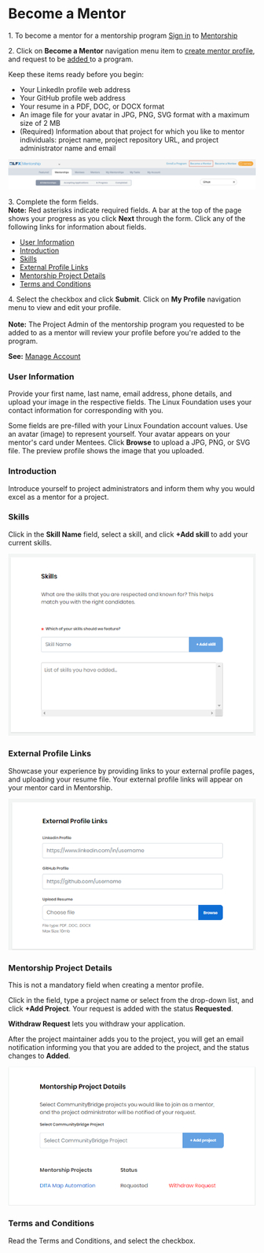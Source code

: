 # Become a Mentor

1\. To become a mentor for a mentorship program [Sign in](../../../sso/sign-in/) to [Mentorship](https://mentorship.lfx.linuxfoundation.org)

2\. Click on **Become a Mentor** navigation menu item to [create mentor profile](./), and request to be [added ](request-to-be-added-to-a-program.md#to-apply-to-a-project)to a program.

Keep these items ready before you begin:

* Your LinkedIn profile web address
* Your GitHub profile web address
* Your resume in a PDF, DOC, or DOCX format
* An image file for your avatar in JPG, PNG, SVG format with a maximum size of 2 MB
* (Required) Information about that project for which you like to mentor individuals: project name, project repository URL, and project administrator name and email

![](<../../../.gitbook/assets/Become a Mentor.png>)

3\. Complete the form fields.\
**Note:** Red asterisks indicate required fields. A bar at the top of the page shows your progress as you click **Next** through the form. Click any of the following links for information about fields.

* [User Information](./#CreateaMentorProfile-MentorProfile)
* [Introduction](./#CreateaMentorProfile-Introduction)
* [Skills](./#CreateaMentorProfile-Skills)
* [External Profile Links](./#CreateaMentorProfile-ExternalProfileLinks)
* [Mentorship Project Details](./#CreateaMentorProfile-ProjectDetails)
* [Terms and Conditions](./#CreateaMentorProfile-TermsandConditions)

4\. Select the checkbox and click **Submit**. Click on **My Profile** navigation menu to view and edit your profile.\
\
**Note:** The Project Admin of the mentorship program you requested to be added to as a mentor will review your profile before you're added to the program.

**See:** [Manage Account](../../mentees/manage-your-mentorship-profile.md)

### User Information <a href="#createamentorprofile-mentorprofile" id="createamentorprofile-mentorprofile"></a>

Provide your first name, last name, email address, phone details, and upload your image in the respective fields. The Linux Foundation uses your contact information for corresponding with you.

Some fields are pre-filled with your Linux Foundation account values. Use an avatar (image) to represent yourself. Your avatar appears on your mentor's card under Mentees. Click **Browse** to upload a JPG, PNG, or SVG file. The preview profile shows the image that you uploaded.

### Introduction <a href="#createamentorprofile-introduction" id="createamentorprofile-introduction"></a>

Introduce yourself to project administrators and inform them why you would excel as a mentor for a project.

### Skills <a href="#createamentorprofile-skills" id="createamentorprofile-skills"></a>

Click in the **Skill Name** field, select a skill, and click **+Add skill** to add your current skills.

![](<../../../.gitbook/assets/mentor skills.png>)

### External Profile Links <a href="#createamentorprofile-externalprofilelinks" id="createamentorprofile-externalprofilelinks"></a>

Showcase your experience by providing links to your external profile pages, and uploading your resume file. Your external profile links will appear on your mentor card in Mentorship.

![](<../../../.gitbook/assets/external profile links.png>)

### Mentorship Project Details <a href="#createamentorprofile-projectdetails" id="createamentorprofile-projectdetails"></a>

This is not a mandatory field when creating a mentor profile.

Click in the field, type a project name or select from the drop-down list, and click **+Add Project**. Your request is added with the status **Requested**.

**Withdraw Request** lets you withdraw your application.

After the project maintainer adds you to the project, you will get an email notification informing you that you are added to the project, and the status changes to **Added**.

![](<../../../.gitbook/assets/mentorship project details.png>)

### Terms and Conditions <a href="#createamentorprofile-termsandconditions" id="createamentorprofile-termsandconditions"></a>

Read the Terms and Conditions, and select the checkbox.
